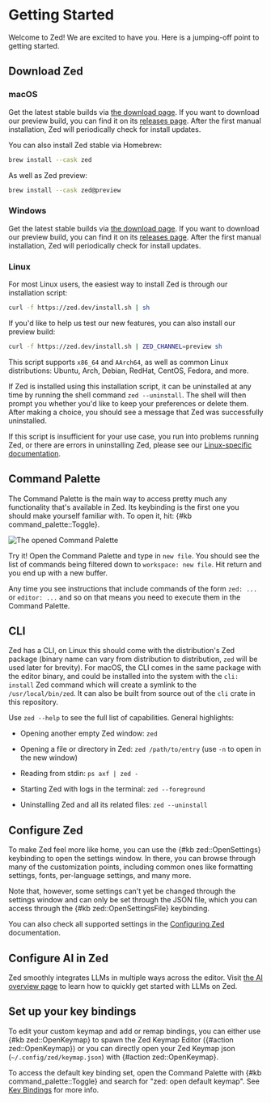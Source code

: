 # Getting Started

Welcome to Zed! We are excited to have you. Here is a jumping-off point to getting started.

## Download Zed

### macOS

Get the latest stable builds via [the download page](https://zed.dev/download). If you want to download our preview build, you can find it on its [releases page](https://zed.dev/releases/preview). After the first manual installation, Zed will periodically check for install updates.

You can also install Zed stable via Homebrew:

```sh
brew install --cask zed
```

As well as Zed preview:

```sh
brew install --cask zed@preview
```

### Windows

Get the latest stable builds via [the download page](https://zed.dev/download). If you want to download our preview build, you can find it on its [releases page](https://zed.dev/releases/preview). After the first manual installation, Zed will periodically check for install updates.

### Linux

For most Linux users, the easiest way to install Zed is through our installation script:

```sh
curl -f https://zed.dev/install.sh | sh
```

If you'd like to help us test our new features, you can also install our preview build:

```sh
curl -f https://zed.dev/install.sh | ZED_CHANNEL=preview sh
```

This script supports `x86_64` and `AArch64`, as well as common Linux distributions: Ubuntu, Arch, Debian, RedHat, CentOS, Fedora, and more.

If Zed is installed using this installation script, it can be uninstalled at any time by running the shell command `zed --uninstall`. The shell will then prompt you whether you'd like to keep your preferences or delete them. After making a choice, you should see a message that Zed was successfully uninstalled.

If this script is insufficient for your use case, you run into problems running Zed, or there are errors in uninstalling Zed, please see our [Linux-specific documentation](./linux.md).

## Command Palette

The Command Palette is the main way to access pretty much any functionality that's available in Zed. Its keybinding is the first one you should make yourself familiar with. To open it, hit: {#kb command_palette::Toggle}.

![The opened Command Palette](https://zed.dev/img/features/command-palette.jpg)

Try it! Open the Command Palette and type in `new file`. You should see the list of commands being filtered down to `workspace: new file`. Hit return and you end up with a new buffer.

Any time you see instructions that include commands of the form `zed: ...` or `editor: ...` and so on that means you need to execute them in the Command Palette.

## CLI

Zed has a CLI, on Linux this should come with the distribution's Zed package (binary name can vary from distribution to distribution, `zed` will be used later for brevity).
For macOS, the CLI comes in the same package with the editor binary, and could be installed into the system with the `cli: install` Zed command which will create a symlink to the `/usr/local/bin/zed`.
It can also be built from source out of the `cli` crate in this repository.

Use `zed --help` to see the full list of capabilities.
General highlights:

- Opening another empty Zed window: `zed`

- Opening a file or directory in Zed: `zed /path/to/entry` (use `-n` to open in the new window)

- Reading from stdin: `ps axf | zed -`

- Starting Zed with logs in the terminal: `zed --foreground`

- Uninstalling Zed and all its related files: `zed --uninstall`

## Configure Zed

To make Zed feel more like home, you can use the {#kb zed::OpenSettings} keybinding to open the settings window.
In there, you can browse through many of the customization points, including common ones like formatting settings, fonts, per-language settings, and many more.

Note that, however, some settings can't yet be changed through the settings window and can only be set through the JSON file, which you can access through the {#kb zed::OpenSettingsFile} keybinding.

You can also check all supported settings in the [Configuring Zed](./configuring-zed.md) documentation.

## Configure AI in Zed

Zed smoothly integrates LLMs in multiple ways across the editor.
Visit [the AI overview page](./ai/overview.md) to learn how to quickly get started with LLMs on Zed.

## Set up your key bindings

To edit your custom keymap and add or remap bindings, you can either use {#kb zed::OpenKeymap} to spawn the Zed Keymap Editor ({#action zed::OpenKeymap}) or you can directly open your Zed Keymap json (`~/.config/zed/keymap.json`) with {#action zed::OpenKeymap}.

To access the default key binding set, open the Command Palette with {#kb command_palette::Toggle} and search for "zed: open default keymap". See [Key Bindings](./key-bindings.md) for more info.
